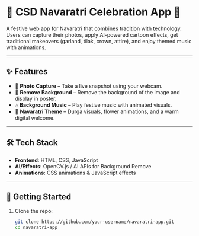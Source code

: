 # 🌸 CSD Navaratri Celebration App 🌸  

A festive web app for Navaratri that combines tradition with technology.  
Users can capture their photos, apply AI-powered cartoon effects, get traditional makeovers (garland, tilak, crown, attire), and enjoy themed music with animations.  

---

## ✨ Features  
- 📸 **Photo Capture** – Take a live snapshot using your webcam.
- 📸 **Remove Background** – Remove the background of the image and display in poster.
- 🎶 **Background Music** – Play festive music with animated visuals.  
- 🌟 **Navaratri Theme** – Durga visuals, flower animations, and a warm digital welcome.  

---

## 🛠️ Tech Stack  
- **Frontend**: HTML, CSS, JavaScript  
- **AI/Effects**: OpenCV.js / AI APIs for Background Remove  
- **Animations**: CSS animations & JavaScript effects  

---

## 🚀 Getting Started  

1. Clone the repo:  
   ```bash
   git clone https://github.com/your-username/navaratri-app.git
   cd navaratri-app
